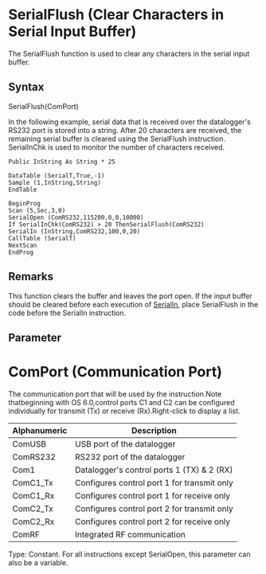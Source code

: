 # SerialFlush (Clear Characters in Serial Input Buffer)

The SerialFlush function is used to clear any characters in the serial input buffer.

## Syntax

SerialFlush(ComPort)

In the following example, serial data that is received over the datalogger's RS232 port is stored into a string. After 20 characters are received, the remaining serial buffer is cleared using the SerialFlush instruction. SerialInChk is used to monitor the number of characters received.

```
Public InString As String * 25

DataTable (SerialT,True,-1)
Sample (1,InString,String)
EndTable

BeginProg
Scan (5,Sec,3,0)
SerialOpen (ComRS232,115200,0,0,10000)
If SerialInChk(ComRS232) > 20 ThenSerialFlush(ComRS232)
SerialIn (InString,ComRS232,100,0,20)
CallTable (SerialT)
NextScan
EndProg
```

## Remarks

This function clears the buffer and leaves the port open. If the input buffer should be cleared before each execution of [SerialIn](serialin.md), place SerialFlush in the code before the SerialIn instruction.

## Parameter

# ComPort (Communication Port)

The communication port that will be used by the instruction.Note thatbeginning with OS 6.0,control ports C1 and C2 can be configured individually for transmit (Tx) or receive (Rx).Right-click to display a list.

| Alphanumeric | Description                                 |
| ------------ | ------------------------------------------- |
| ComUSB       | USB port of the datalogger                  |
| ComRS232     | RS232 port of the datalogger                |
| Com1         | Datalogger's control ports 1 (TX) & 2 (RX)  |
| ComC1_Tx     | Configures control port 1 for transmit only |
| ComC1_Rx     | Configures control port 1 for receive only  |
| ComC2_Tx     | Configures control port 2 for transmit only |
| ComC2_Rx     | Configures control port 2 for receive only  |
| ComRF        | Integrated RF communication                 |

Type: Constant. For all instructions except SerialOpen, this parameter can also be a variable.
